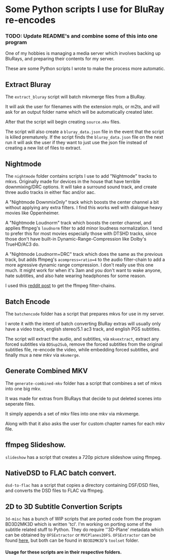 # Some Python scripts I use for BluRay re-encodes

### TODO: Update README's and combine some of this into one program

One of my hobbies is managing a media server which involves backing up BluRays,
and preparing their contents for my server.

These are some Python scripts I wrote to make the process more automatic.

## Extract Bluray

The `extract_bluray` script will batch mkvmerge files from a BluRay.

It will ask the user for filenames with the extension mpls, or m2ts,
and will ask for an output folder name which will be automatically created later.

After that the script will begin creating `source.mkv` files.

The script will also create a `bluray_data.json` file in the event that the script
is killed prematurely. If the script finds the `bluray_data.json` file on the next run
it will ask the user if they want to just use the json file instead of creating a new list
of files to extract.

## Nightmode

The `nightmode` folder contains scripts I use to add "Nightmode" tracks to mkvs.
Originally made for devices in the house that have terrible downmixing/DRC options.
It will take a surround sound track, and create three audio tracks in either flac and/or aac.

A "Nightmode DownmixOnly" track which boosts the center channel a bit
without applying any extra filters.
I find this works well with dialogue heavy movies like Oppenheimer.

A "Nightmode Loudnorm" track which boosts the center channel, and applies
ffmpeg's `loudnorm` filter to add minor loudness normalization.
I tend to prefer this for most movies especially those with DTSHD tracks,
since those don't have built-in Dynamic-Range-Compression like Dolby's TrueHD/AC3 do.

A "Nightmode Loudnorm+DRC" track which does the same as the previous track,
but adds ffmpeg's `acompress=ratio=4` to the audio filter-chain to add
a more agressive dynamic range compression. I don't really use this one much.
It might work for when it's 3am and you don't want to wake anyone, hate subtitles,
and also hate wearing headphones for some reason.

I used this [reddit post](https://www.reddit.com/r/PleX/comments/9rc7sp/thought_id_share_some_ffmpeg_scripts_i_made_to/)
to get the ffmpeg filter-chains.

## Batch Encode

The `batchencode` folder has a script that prepares mkvs for use in my server.

I wrote it with the intent of batch converting BluRay extras will usually
only have a video track, english stereo/5.1 ac3 track, and english PGS subtitles.

The script will extract the audio, and subtitles, via `mkvextract`, extract
any forced subtitles via `BDSup2Sub`, remove the forced subtitles from the original
subtitles file, re-encode the video, while embedding forced subtitles,
and finally mux a new mkv via `mkvmerge`.

## Generate Combined MKV

The `generate-combined-mkv` folder has a script that combines a set of mkvs into
one big mkv.

It was made for extras from BluRays that decide to put deleted scenes into seperate
files.

It simply appends a set of mkv files into one mkv via mkvmerge.

Along with that it also asks the user for custom chapter names for each mkv file.

## ffmpeg Slideshow.

`slideshow` has a script that creates a 720p picture slideshow using ffmpeg.

## NativeDSD to FLAC batch convert.

`dsd-to-flac` has a script that copies a directory containing DSF/DSD files,
and converts the DSD files to FLAC via ffmpeg.

## 2D to 3D Subtitle Convertion Scripts

`3d-misc` has a bunch of WIP scripts that are ported code from
the program BD3D2MK3D which is written 'tcl'. I'm working on porting some
of the subtitle related stuff to Python. They do require ''3D-Plane' metadata
which can be obtained by `OFSExtractor` or `MVCPlanes2OFS`.
`OFSExtractor` can be found [here](https://gitlab.com/TheGreatMcPain/OFSExtractor),
but both can be found in `BD3D2MK3D`'s `toolset` folder.

#### Usage for these scripts are in their respective folders.
